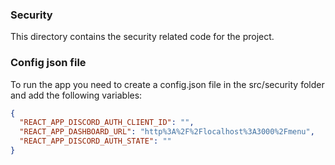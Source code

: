 ### Security

This directory contains the security related code for the project.

### Config json file

To run the app you need to create a config.json file in the src/security folder and add the following variables:

```json
{
  "REACT_APP_DISCORD_AUTH_CLIENT_ID": "",
  "REACT_APP_DASHBOARD_URL": "http%3A%2F%2Flocalhost%3A3000%2Fmenu",
  "REACT_APP_DISCORD_AUTH_STATE": ""
}
```
